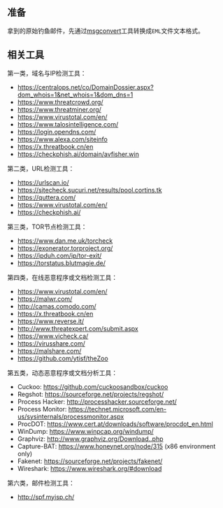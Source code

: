 ## 准备
拿到的原始钓鱼邮件，先通过[msgconvert](https://github.com/mvz/msgconvert)工具转换成`EML`文件文本格式。

## 相关工具

第一类，域名与IP检测工具：

- https://centralops.net/co/DomainDossier.aspx?dom_whois=1&net_whois=1&dom_dns=1
- https://www.threatcrowd.org/
- https://www.threatminer.org/
- https://www.virustotal.com/en/
- https://www.talosintelligence.com/
- https://login.opendns.com/
- https://www.alexa.com/siteinfo
- https://x.threatbook.cn/en
- https://checkphish.ai/domain/avfisher.win

第二类，URL检测工具：

- https://urlscan.io/
- https://sitecheck.sucuri.net/results/pool.cortins.tk
- https://quttera.com/
- https://www.virustotal.com/en/
- https://checkphish.ai/

第三类，TOR节点检测工具：

- https://www.dan.me.uk/torcheck
- https://exonerator.torproject.org/
- https://ipduh.com/ip/tor-exit/
- https://torstatus.blutmagie.de/

第四类，在线恶意程序或文档检测工具：

- https://www.virustotal.com/en/
- https://malwr.com/
- http://camas.comodo.com/
- https://x.threatbook.cn/en
- https://www.reverse.it/
- http://www.threatexpert.com/submit.aspx
- https://www.vicheck.ca/
- https://virusshare.com/
- https://malshare.com/
- https://github.com/ytisf/theZoo

第五类，动态恶意程序或文档分析工具：

- Cuckoo: https://github.com/cuckoosandbox/cuckoo
- Regshot: https://sourceforge.net/projects/regshot/
- Process Hacker: http://processhacker.sourceforge.net/
- Process Monitor: https://technet.microsoft.com/en-us/sysinternals/processmonitor.aspx
- ProcDOT: https://www.cert.at/downloads/software/procdot_en.html
- WinDump: https://www.winpcap.org/windump/
- Graphviz: http://www.graphviz.org/Download..php
- Capture-BAT: https://www.honeynet.org/node/315 (x86 environment only)
- Fakenet: https://sourceforge.net/projects/fakenet/
- Wireshark: https://www.wireshark.org/#download

第六类，邮件检测工具：

- http://spf.myisp.ch/